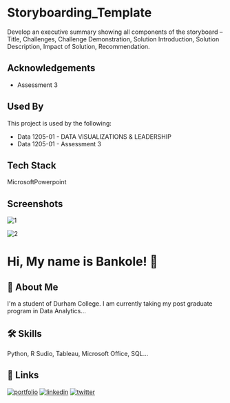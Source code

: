 # Storyboarding_Template

Develop an executive summary showing all components of the storyboard – Title, Challenges, Challenge Demonstration, Solution Introduction, Solution Description, Impact of Solution, Recommendation.

## Acknowledgements

 - Assessment 3


## Used By

This project is used by the following:

- Data 1205-01 - DATA VISUALIZATIONS & LEADERSHIP
- Data 1205-01 - Assessment 3



## Tech Stack

MicrosoftPowerpoint



## Screenshots
![1](https://user-images.githubusercontent.com/73833385/147839276-f53d1515-3a92-4901-9743-8aea4b5fc247.png)

![2](https://user-images.githubusercontent.com/73833385/147839278-73169db8-1f71-41e5-a7e9-a5f54ef453d3.png)



# Hi, My name is Bankole! 👋


## 🚀 About Me
I'm a student of Durham College. I am currently taking my post graduate program in Data Analytics...


## 🛠 Skills
Python, R Sudio, Tableau, Microsoft Office, SQL...


## 🔗 Links
[![portfolio](https://img.shields.io/badge/my_portfolio-000?style=for-the-badge&logo=ko-fi&logoColor=white)](https://katherinempeterson.com/)
[![linkedin](https://img.shields.io/badge/linkedin-0A66C2?style=for-the-badge&logo=linkedin&logoColor=white)](https://www.linkedin.com/)
[![twitter](https://img.shields.io/badge/twitter-1DA1F2?style=for-the-badge&logo=twitter&logoColor=white)](https://twitter.com/)

